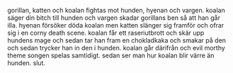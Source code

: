 












































gorillan, katten och koalan fightas mot hunden, hyenan och vargen.
koalan säger din bitch till hunden och vargen skadar gorillans ben så att han går illa.
hyenan försöker döda koalan men katten slänger sig framför och ofrar sig i en corny death scene.
koalan får ett raseriutbrott och skär upp hundens mage och sedan tar han fram en chokladkaka och smakar på den och sedan trycker han in den i hunden.
koalan går därifrån och evil morthy theme songen spelas samtidigt.
sedan ser man hur koalan blir värre än hunden. 
slut. 






















































